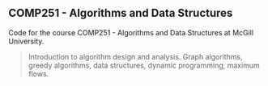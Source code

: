 ## COMP251 - Algorithms and Data Structures

Code for the course COMP251 - Algorithms and Data Structures at McGill
University.

> Introduction to algorithm design and analysis. Graph algorithms, greedy
> algorithms, data structures, dynamic programming, maximum flows.
